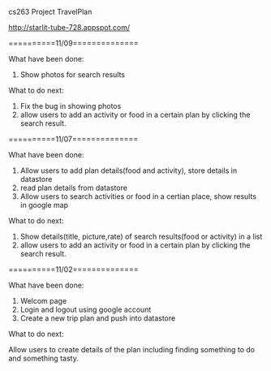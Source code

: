 cs263 Project  TravelPlan

http://starlit-tube-728.appspot.com/

==========11/09==============

What have been done:

1. Show photos for search results

What to do next:

1. Fix the bug in showing photos
2. allow users to add an activity or food in a certain plan by clicking the search result.

==========11/07==============

What have been done:

1. Allow users to add plan details(food and activity), store details in datastore
2. read plan details from datastore
3. Allow users to search activities or food in a certian place,  show results in google map

What to do next:

1. Show details(title, picture,rate) of search results(food or activity) in a list
2. allow users to add an activity or food in a certain plan by clicking the search result.



==========11/02==============

What have been done:

1. Welcom page
2. Login and logout using google account
3. Create a new trip plan and push into datastore 

What to do next:

Allow users to create details of the plan including finding something to do and something tasty.
